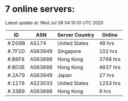 # 7 online servers:

Latest update at: Wed Jul 08 04:10:10 UTC 2020

| ID | ASN | Server Country | Online |
| -- | --- | -------------- | ------ |
| #.D09B | AS174 | United States | 48 hrs |
| #.7F1D | AS63949 | Singapore | 102 hrs |
| #.B6F8 | AS63888 | Hong Kong | 3768 hrs |
| #.BD3E | AS63888 | Hong Kong | 4837 hrs |
| #.2A79 | AS63949 | Japan | 27 hrs |
| #.1278 | AS23033 | United States | 1253 hrs |
| #.33B9 | AS63888 | Hong Kong | 8 hrs |

